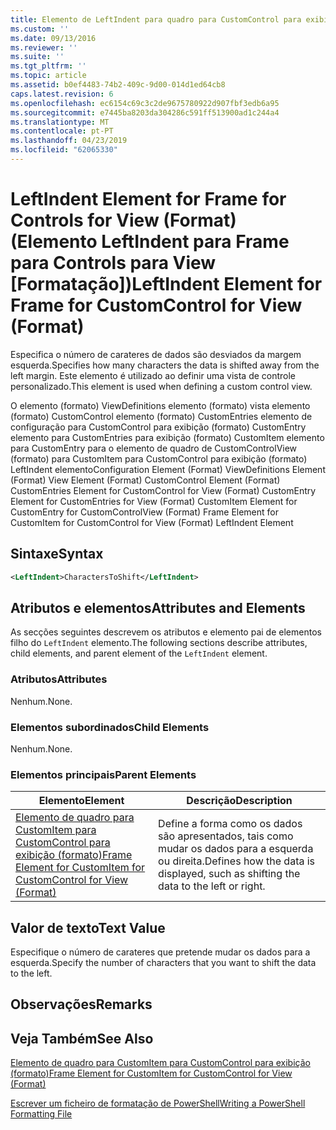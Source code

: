 ```yaml
---
title: Elemento de LeftIndent para quadro para CustomControl para exibição (formato) | Documentos da Microsoft
ms.custom: ''
ms.date: 09/13/2016
ms.reviewer: ''
ms.suite: ''
ms.tgt_pltfrm: ''
ms.topic: article
ms.assetid: b0ef4483-74b2-409c-9d00-014d1ed64cb8
caps.latest.revision: 6
ms.openlocfilehash: ec6154c69c3c2de9675780922d907fbf3edb6a95
ms.sourcegitcommit: e7445ba8203da304286c591ff513900ad1c244a4
ms.translationtype: MT
ms.contentlocale: pt-PT
ms.lasthandoff: 04/23/2019
ms.locfileid: "62065330"
---
```

# <a name="leftindent-element-for-frame-for-customcontrol-for-view-format"></a><span data-ttu-id="25426-102">LeftIndent Element for Frame for Controls for View (Format) (Elemento LeftIndent para Frame para Controls para View [Formatação])</span><span class="sxs-lookup"><span data-stu-id="25426-102">LeftIndent Element for Frame for CustomControl for View (Format)</span></span>

<span data-ttu-id="25426-103">Especifica o número de carateres de dados são desviados da margem esquerda.</span><span class="sxs-lookup"><span data-stu-id="25426-103">Specifies how many characters the data is shifted away from the left margin.</span></span> <span data-ttu-id="25426-104">Este elemento é utilizado ao definir uma vista de controle personalizado.</span><span class="sxs-lookup"><span data-stu-id="25426-104">This element is used when defining a custom control view.</span></span>

<span data-ttu-id="25426-105">O elemento (formato) ViewDefinitions elemento (formato) vista elemento (formato) CustomControl elemento (formato) CustomEntries elemento de configuração para CustomControl para exibição (formato) CustomEntry elemento para CustomEntries para exibição (formato) CustomItem elemento para CustomEntry para o elemento de quadro de CustomControlView (formato) para CustomItem para CustomControl para exibição (formato) LeftIndent elemento</span><span class="sxs-lookup"><span data-stu-id="25426-105">Configuration Element (Format) ViewDefinitions Element (Format) View Element (Format) CustomControl Element (Format) CustomEntries Element for CustomControl for View (Format) CustomEntry Element for CustomEntries for View (Format) CustomItem Element for CustomEntry for CustomControlView (Format) Frame Element for CustomItem for CustomControl for View (Format) LeftIndent Element</span></span>

## <a name="syntax"></a><span data-ttu-id="25426-106">Sintaxe</span><span class="sxs-lookup"><span data-stu-id="25426-106">Syntax</span></span>

```xml
<LeftIndent>CharactersToShift</LeftIndent>
```

## <a name="attributes-and-elements"></a><span data-ttu-id="25426-107">Atributos e elementos</span><span class="sxs-lookup"><span data-stu-id="25426-107">Attributes and Elements</span></span>

<span data-ttu-id="25426-108">As secções seguintes descrevem os atributos e elemento pai de elementos filho do `LeftIndent` elemento.</span><span class="sxs-lookup"><span data-stu-id="25426-108">The following sections describe attributes, child elements, and parent element of the `LeftIndent` element.</span></span>

### <a name="attributes"></a><span data-ttu-id="25426-109">Atributos</span><span class="sxs-lookup"><span data-stu-id="25426-109">Attributes</span></span>

<span data-ttu-id="25426-110">Nenhum.</span><span class="sxs-lookup"><span data-stu-id="25426-110">None.</span></span>

### <a name="child-elements"></a><span data-ttu-id="25426-111">Elementos subordinados</span><span class="sxs-lookup"><span data-stu-id="25426-111">Child Elements</span></span>

<span data-ttu-id="25426-112">Nenhum.</span><span class="sxs-lookup"><span data-stu-id="25426-112">None.</span></span>

### <a name="parent-elements"></a><span data-ttu-id="25426-113">Elementos principais</span><span class="sxs-lookup"><span data-stu-id="25426-113">Parent Elements</span></span>

|<span data-ttu-id="25426-114">Elemento</span><span class="sxs-lookup"><span data-stu-id="25426-114">Element</span></span>|<span data-ttu-id="25426-115">Descrição</span><span class="sxs-lookup"><span data-stu-id="25426-115">Description</span></span>|
|-------------|-----------------|
|[<span data-ttu-id="25426-116">Elemento de quadro para CustomItem para CustomControl para exibição (formato)</span><span class="sxs-lookup"><span data-stu-id="25426-116">Frame Element for CustomItem for CustomControl for View (Format)</span></span>](./frame-element-for-customitem-for-customcontrol-for-view-format.md)|<span data-ttu-id="25426-117">Define a forma como os dados são apresentados, tais como mudar os dados para a esquerda ou direita.</span><span class="sxs-lookup"><span data-stu-id="25426-117">Defines how the data is displayed, such as shifting the data to the left or right.</span></span>|

## <a name="text-value"></a><span data-ttu-id="25426-118">Valor de texto</span><span class="sxs-lookup"><span data-stu-id="25426-118">Text Value</span></span>

<span data-ttu-id="25426-119">Especifique o número de carateres que pretende mudar os dados para a esquerda.</span><span class="sxs-lookup"><span data-stu-id="25426-119">Specify the number of characters that you want to shift the data to the left.</span></span>

## <a name="remarks"></a><span data-ttu-id="25426-120">Observações</span><span class="sxs-lookup"><span data-stu-id="25426-120">Remarks</span></span>

## <a name="see-also"></a><span data-ttu-id="25426-121">Veja Também</span><span class="sxs-lookup"><span data-stu-id="25426-121">See Also</span></span>

[<span data-ttu-id="25426-122">Elemento de quadro para CustomItem para CustomControl para exibição (formato)</span><span class="sxs-lookup"><span data-stu-id="25426-122">Frame Element for CustomItem for CustomControl for View (Format)</span></span>](./frame-element-for-customitem-for-customcontrol-for-view-format.md)

[<span data-ttu-id="25426-123">Escrever um ficheiro de formatação de PowerShell</span><span class="sxs-lookup"><span data-stu-id="25426-123">Writing a PowerShell Formatting File</span></span>](./writing-a-powershell-formatting-file.md)
